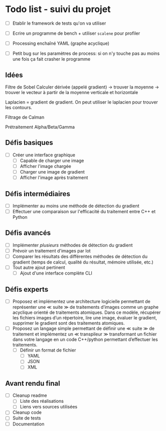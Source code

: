 # Todo list - suivi du projet

- [ ] Etablir le framework de tests qu'on va utiliser
- [ ] Ecrire un programme de bench + utiliser `scalene` pour profiler
- [ ] Processing enchaîné YAML (graphe acyclique)

- [ ] Petit bug sur les paramètres de process: si on n'y touche pas au moins une fois ça fait crasher le programme

## Idées

Filtre de Sobel
Calculer dérivée (appelé gradient) -> trouver la moyenne -> trouver le vecteur à partir de la moyenne verticale et horizontale

Laplacien = gradient de gradient. On peut utiliser le laplacien pour trouver les contours.

Filtrage de Calman

Prétraitement Alpha/Beta/Gamma

## Défis basiques

- [ ] Créer une interface graphique
  - [ ] Capable de charger une image
  - [ ] Afficher l'image chargée
  - [ ] Charger une image de gradient
  - [ ] Afficher l'image après traitement

## Défis intermédiaires

- [ ] Implémenter au moins une méthode de détection du gradient
- [ ] Effectuer une comparaison sur l'efficacité du traitement entre C++ et Python

## Défis avancés

- [ ] Implémenter _plusieurs_ méthodes de détection du gradient
- [ ] Prévoir un traitement d'images par lot
- [ ] Comparer les résultats des différentes méthodes de détection du gradient (temps de calcul, qualité du résultat, mémoire utilisée, etc.)
- [ ] Tout autre ajout pertinent
  - [ ] Ajout d'une interface complète CLI

## Défis experts

- [ ] Proposez et implémentez une architecture logicielle permettant de représenter une ≪ suite ≫ de traitements d’images comme un graphe acyclique orienté de traitements atomiques. Dans ce modèle, récupérer les fichiers images d’un répertoire, lire une image, évaluer le gradient, supprimer le gradient sont des traitements atomiques.
- [ ] Proposez un langage simple permettant de définir une ≪ suite ≫ de traitement et implémentez un ≪ transpileur ≫ transformant un fichier dans votre langage en un code C++/python permettant d’effectuer les traitements.
  - [ ] Définir un format de fichier
    - [ ] YAML
    - [ ] JSON
    - [ ] XML

## Avant rendu final

- [ ] Cleanup readme
  - [ ] Liste des réalisations
  - [ ] Liens vers sources utilisées
- [ ] Cleanup code
- [ ] Suite de tests
- [ ] Documentation
